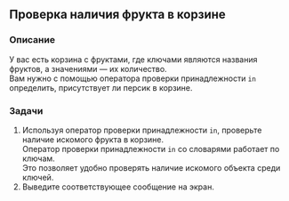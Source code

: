 ## Проверка наличия фрукта в корзине

### Описание

У вас есть корзина с фруктами, где ключами являются названия фруктов, а значениями — их количество.  
Вам нужно с помощью оператора проверки принадлежности `in` определить, присутствует ли персик в корзине.

### Задачи

1. Используя оператор проверки принадлежности `in`, проверьте наличие искомого фрукта в корзине.  
   Оператор проверки принадлежности `in` со словарями работает по ключам.  
   Это позволяет удобно проверять наличие искомого объекта среди ключей.
2. Выведите соответствующее сообщение на экран.
